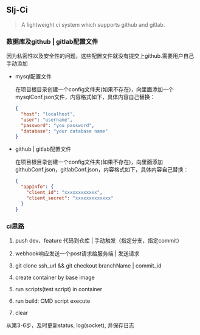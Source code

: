 ## Slj-Ci

> A lightweight ci system which supports github and gitlab.

### 数据库及github | gitlab配置文件

因为私密性以及安全性的问题，这些配置文件就没有提交上github.需要用户自己手动添加

* mysql配置文件

    在项目根目录创建一个config文件夹(如果不存在)，向里面添加一个mysqlConf.json文件，内容格式如下，具体内容自己替换：

    ```json
    {
      "host": "localhost",
      "user": "username",
      "password": "you password",
      "database": "your database name"
    }
    ```

* github | gitlab配置文件

    在项目根目录创建一个config文件夹(如果不存在)，向里面添加githubConf.json，gitlabConf.json，内容格式如下，具体内容自己替换：
    
    ```json
    {
      "appInfo": {
        "client_id": "xxxxxxxxxxxx",
        "client_secret": "xxxxxxxxxxxxx"
      }
    }
    ```

### ci思路

1. push dev、feature 代码到仓库 | 手动触发（指定分支，指定commit）

2. webhook响应发送一个post请求给服务端 | 发送请求

3. git clone ssh_url && git checkout branchName | commit_id

4. create container by base image

5. run scripts(test script) in container

6. run build: CMD script execute

7. clear

从第3-6步，及时更新status, log(socket), 并保存日志